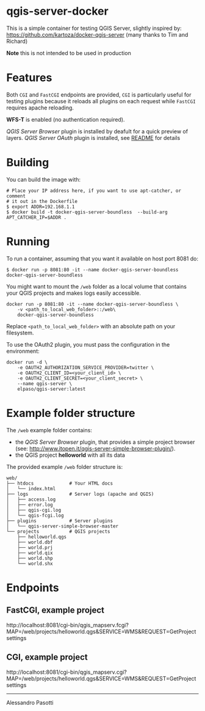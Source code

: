 qgis-server-docker
============================

This is a simple container for testing QGIS Server, slightly inspired by:
https://github.com/kartoza/docker-qgis-server (many thanks to Tim and Richard)

**Note** this is not intended to be used in production

# Features

Both `CGI` and `FastCGI` endpoints are provided, `CGI` is particularly useful for testing
plugins because it reloads all plugins on each request while `FastCGI` requires
apache reloading.

**WFS-T** is enabled (no authentication required).

*QGIS Server Browser* plugin is installed by deafult for a quick preview of layers.
*QGIS Server OAuth* plugin is installed, see [README](https://github.com/boundlessgeo/qgis-server-oauth2-auth-plugin/blob/master/README.rst) for details


# Building

You can build the image with:

```
# Place your IP address here, if you want to use apt-catcher, or comment
# it out in the Dockerfile
$ export ADDR=192.168.1.1
$ docker build -t docker-qgis-server-boundless  --build-arg APT_CATCHER_IP=$ADDR .
```

# Running

To run a container, assuming that you want it available on host port 8081 do:

```
$ docker run -p 8081:80 -it --name docker-qgis-server-boundless  docker-qgis-server-boundless
```

You might want to mount the `/web` folder as a local volume that contains your
QGIS projects and makes logs easily accessible.


```
docker run -p 8081:80 -it --name docker-qgis-server-boundless \
    -v <path_to_local_web_folder>::/web\
    docker-qgis-server-boundless
```

Replace ``<path_to_local_web_folder>`` with an absolute path on your
filesystem.

To use the OAuth2 plugin, you must pass the configuration in the environment:
```
docker run -d \
    -e OAUTH2_AUTHORIZATION_SERVICE_PROVIDER=twitter \
    -e OAUTH2_CLIENT_ID=<your_client_id> \
    -e OAUTH2_CLIENT_SECRET=<your_client_secret> \
    --name qgis-server \
    elpaso/qgis-server:latest
```

# Example folder structure


The `/web` example folder contains:

* the *QGIS Server Browser* plugin, that provides a simple project browser (see: http://www.itopen.it/qgis-server-simple-browser-plugin/).
* the QGIS project **helloworld** with all its data


The provided example `/web` folder structure is:

```
web/
├── htdocs             # Your HTML docs
│   └── index.html
├── logs               # Server logs (apache and QGIS)
│   ├── access.log
│   ├── error.log
│   ├── qgis-cgi.log
│   └── qgis-fcgi.log
├── plugins            # Server plugins
│   └── qgis-server-simple-browser-master
└── projects           # QGIS projects
    ├── helloworld.qgs
    ├── world.dbf
    ├── world.prj
    ├── world.qix
    ├── world.shp
    └── world.shx
```


# Endpoints


## FastCGI, example project
http://localhost:8081/cgi-bin/qgis_mapserv.fcgi?MAP=/web/projects/helloworld.qgs&SERVICE=WMS&REQUEST=GetProjectsettings
## CGI, example project
http://localhost:8081/cgi-bin/qgis_mapserv.cgi?MAP=/web/projects/helloworld.qgs&SERVICE=WMS&REQUEST=GetProjectsettings


------------------
Alessandro Pasotti
